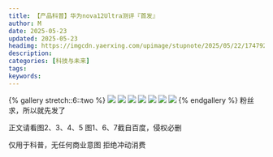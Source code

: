 ```yaml
---
title: 【产品科普】华为nova12Ultra测评『首发』
author: M
date: 2025-05-23
updated: 2025-05-23
headimg: https://imgcdn.yaerxing.com/upimage/stupnote/2025/05/22/1747923505_19582208_2925.jpg
description: 
categories: [科技与未来]
tags: 
keywords: 
---
```


{% gallery stretch::6::two %}
![](https://imgcdn.yaerxing.com/upimage/stupnote/2025/05/22/1747923505_19582208_2925.jpg)
![](https://imgcdn.yaerxing.com/upimage/stupnote/2025/05/22/1747923507_19582208_3540.jpg)
![](https://imgcdn.yaerxing.com/upimage/stupnote/2025/05/22/1747923509_19582208_4343.jpg)
![](https://imgcdn.yaerxing.com/upimage/stupnote/2025/05/22/1747923512_19582208_7126.jpg)
![](https://imgcdn.yaerxing.com/upimage/stupnote/2025/05/22/1747923514_19582208_7421.jpg)
![](https://imgcdn.yaerxing.com/upimage/stupnote/2025/05/22/1747923515_19582208_6449.jpg)
![](https://imgcdn.yaerxing.com/upimage/stupnote/2025/05/22/1747923517_19582208_4327.jpg)
{% endgallery %}
粉丝求，所以就先发了

正文请看图2、3、4、5
图1、6、7截自百度，侵权必删

仅用于科普，无任何商业意图
拒绝冲动消费
